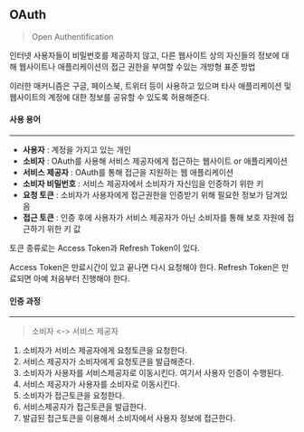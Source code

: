 ## OAuth

> Open Authentification

인터넷 사용자들이 비밀번호를 제공하지 않고, 다른 웹사이트 상의 자신들의 정보에 대해 웹사이트나 애플리케이션의 접근 권한을 부여할 수있는 개방형 표준 방법



이러한 매커니즘은 구글, 페이스북, 트위터 등이 사용하고 있으며 타사 애플리케이션 및 웹사이트의 계정에 대한 정보를 공유할 수 있도록 허용해준다.





#### 사용 용어

---

- **사용자** : 계정을 가지고 있는 개인
- **소비자** : OAuth를 사용해 서비스 제공자에게 접근하는 웹사이트 or 애플리케이션
- **서비스 제공자** : OAuth를 통해 접근을 지원하는 웹 애플리케이션
- **소비자 비밀번호** : 서비스 제공자에서 소비자가 자신임을 인증하기 위한 키
- **요청 토큰** : 소비자가 사용자에게 접근권한을 인증받기 위해 필요한 정보가 담겨있음
- **접근 토큰** : 인증 후에 사용자가 서비스 제공자가 아닌 소비자를 통해 보호 자원에 접근하기 위한 키 값



토큰 종류로는 Access Token과 Refresh Token이 있다.

Access Token은 만료시간이 있고 끝나면 다시 요청해야 한다. Refresh Token은 만료되면 아예 처음부터 진행해야 한다. 



#### 인증 과정

---

> 소비자 <-> 서비스 제공자

1. 소비자가 서비스 제공자에게 요청토큰을 요청한다.
2. 서비스 제공자가 소비자에게 요청토큰을 발급해준다.
3. 소비자가 사용자를 서비스제공자로 이동시킨다. 여기서 사용자 인증이 수행된다.
4. 서비스 제공자가 사용자를 소비자로 이동시킨다.
5. 소비자가 접근토큰을 요청한다.
6. 서비스제공자가 접근토큰을 발급한다.
7. 발급된 접근토큰을 이용해서 소비자에서 사용자 정보에 접근한다.

